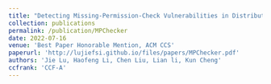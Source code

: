 ```yaml
---
title: "Detecting Missing-Permission-Check Vulnerabilities in Distributed Cloud Systems"
collection: publications
permalink: /publication/MPChecker
date: 2022-07-16
venue: 'Best Paper Honorable Mention, ACM CCS'  
paperurl: 'http://lujiefsi.github.io/files/papers/MPChecker.pdf'
authors: 'Jie Lu, Haofeng Li, Chen Liu, Lian li, Kun Cheng'
ccfrank: 'CCF-A'
---
```

